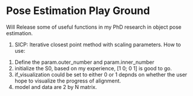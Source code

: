 # Pose Estimation Play Ground
Will Release some of useful functions in my PhD research in object pose estimation.

1. SICP: Iterative closest point method with scaling parameters.
How to use:
1) Define the param.outer_number and param.inner_number
2) initialize the S0, based on my experience, [1 0; 0 1] is good to go.
3) if_visualization could be set to either 0 or 1 depnds on whether the user hope to visualize the progress of alignment.
4) model and data are 2 by N matrix.
